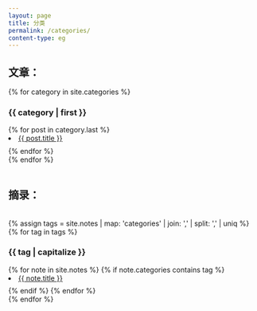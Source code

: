 ```yaml
---
layout: page
title: 分类
permalink: /categories/
content-type: eg
---
```


<style>
.category-content a {
    text-decoration: none;
    color: #4183c4;
}

.category-content a:hover {
    text-decoration: underline;
    color: #4183c4;
}
</style>

<main>
<h2>文章：</h2>
    {% for category in site.categories %}
        <div class="pure-u-1 tags">
        <h3 id="{{ category | first }}">{{ category | first  }}</h3>
        {% for post in category.last %}
            <li id="category-content" style="padding-bottom: 0.6em;"><a href="{{post.url}}">{{ post.title }}</a></li>
        {% endfor %}
        </div>
    {% endfor %}
    <br/>
    <br/>
<h2>摘录：</h2>
    <br/>
    {% assign tags =  site.notes | map: 'categories' | join: ','  | split: ',' | uniq %}
    {% for tag in tags %}
    <div class="pure-u-1 tags">
      <h3 id="{{ category | first }}">{{ tag | capitalize }}</h3>
      {% for note in site.notes %}
        {% if note.categories contains tag %}
            <li id="category-content" style="padding-bottom: 0.6em;"><a href="{{ note.url }}">{{ note.title }}</a></li>
        {% endif %}
      {% endfor %}
    </div>
    {% endfor %}
</main>
